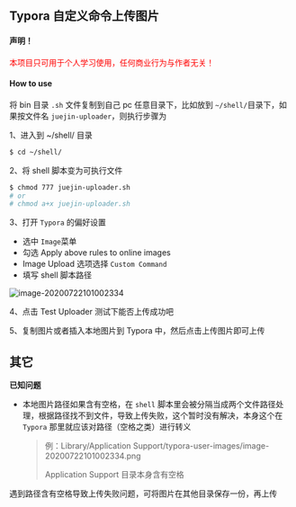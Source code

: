 ## Typora 自定义命令上传图片

#### 声明！

<div style='color:#f00;'>
本项目只可用于个人学习使用，任何商业行为与作者无关！
</div>

#### How to use

将 bin 目录 `.sh` 文件复制到自己 pc 任意目录下，比如放到 `~/shell/`目录下，如果按文件名 `juejin-uploader`，则执行步骤为

1、进入到 ~/shell/ 目录

```bash
$ cd ~/shell/
```

2、将 shell 脚本变为可执行文件

```bash
$ chmod 777 juejin-uploader.sh
# or
# chmod a+x juejin-uploader.sh
```

3、打开 `Typora` 的偏好设置

- 选中 `Image`菜单
- 勾选 Apply above rules to online images
- Image Upload 选项选择 `Custom Command`
- 填写 shell 脚本路径

![image-20200722101002334](https://user-gold-cdn.xitu.io/2020/7/22/173744f4fe3890b9?w=685&h=466&f=png&s=54135)

4、点击 Test Uploader 测试下能否上传成功吧

5、复制图片或者插入本地图片到 Typora 中，然后点击上传图片即可上传

## 其它

**已知问题**

- 本地图片路径如果含有空格，在 `shell` 脚本里会被分隔当成两个文件路径处理，根据路径找不到文件，导致上传失败，这个暂时没有解决，本身这个在 `Typora` 那里就应该对路径（空格之类）进行转义

  > 例：Library/Application Support/typora-user-images/image-20200722101002334.png
  >
  > Application Support 目录本身含有空格

遇到路径含有空格导致上传失败问题，可将图片在其他目录保存一份，再上传
